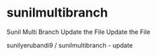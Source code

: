 # sunilmultibranch
Sunil Multi Branch
Update the File
Update the File


sunilyerubandi9
/
sunilmultibranch - update
